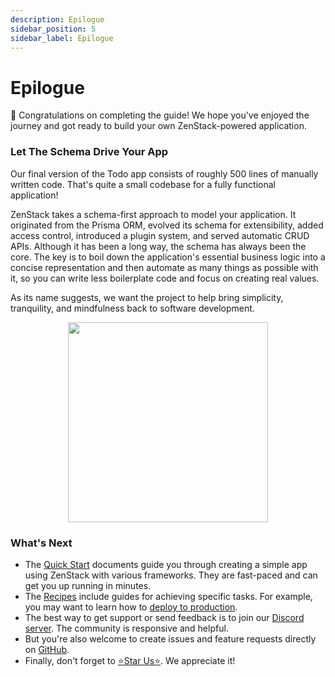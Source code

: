 ```yaml
---
description: Epilogue
sidebar_position: 5
sidebar_label: Epilogue
---
```


# Epilogue

🎉 Congratulations on completing the guide! We hope you've enjoyed the journey and got ready to build your own ZenStack-powered application.

### Let The Schema Drive Your App

Our final version of the Todo app consists of roughly 500 lines of manually written code. That's quite a small codebase for a fully functional application!

ZenStack takes a schema-first approach to model your application. It originated from the Prisma ORM, evolved its schema for extensibility, added access control, introduced a plugin system, and served automatic CRUD APIs. Although it has been a long way, the schema has always been the core. The key is to boil down the application's essential business logic into a concise representation and then automate as many things as possible with it, so you can write less boilerplate code and focus on creating real values.

As its name suggests, we want the project to help bring simplicity, tranquility, and mindfulness back to software development.

<div align="center">
    <img src="/img/the-complete-guide/zen-coder.png" width="320" />
</div>

### What's Next

- The [Quick Start](../category/quick-start) documents guide you through creating a simple app using ZenStack with various frameworks. They are fast-paced and can get you up running in minutes.
- The [Recipes](../category/recipes) include guides for achieving specific tasks. For example, you may want to learn how to [deploy to production](../guides/deploy).
- The best way to get support or send feedback is to join our [Discord server](https://discord.gg/Ykhr738dUe). The community is responsive and helpful.
- But you're also welcome to create issues and feature requests directly on [GitHub](https://github.com/zenstackhq/zenstack).
- Finally, don't forget to [⭐️Star Us⭐️](https://github.com/zenstackhq/zenstack). We appreciate it!
